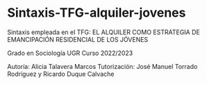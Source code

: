 # Sintaxis-TFG-alquiler-jovenes

Sintaxis empleada en el TFG: EL ALQUILER COMO ESTRATEGIA DE EMANCIPACIÓN RESIDENCIAL DE LOS JÓVENES

Grado en Sociología UGR
Curso 2022/2023

Autoría: Alicia Talavera Marcos
Tutorización: José Manuel Torrado Rodríguez y Ricardo Duque Calvache
